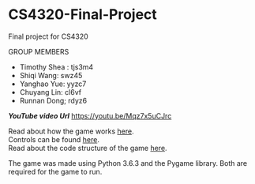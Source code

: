 # CS4320-Final-Project
Final project for CS4320

GROUP MEMBERS
* Timothy Shea : tjs3m4
* Shiqi Wang: swz45
* Yanghao Yue: yyzc7
* Chuyang Lin: cl6vf
* Runnan Dong; rdyz6

***YouTube video Url***
https://youtu.be/Mqz7x5uCJrc

Read about how the game works [here](/docs/mechanics.md).  
Controls can be found [here](/docs/controls.md).  
Read about the code structure of the game [here](/docs/code_structure.md).

The game was made using Python 3.6.3 and the Pygame library. Both are required for the game to run.
